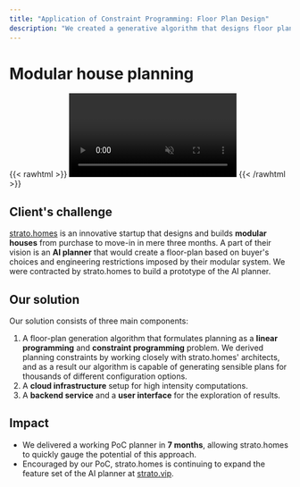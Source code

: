 ```yaml
---
title: "Application of Constraint Programming: Floor Plan Design"
description: "We created a generative algorithm that designs floor plans for modular houses"
---
```

# Modular house planning 

{{< rawhtml >}}
<video controls autoplay muted playsinline>
    <source src="/video/strato.mp4" type="video/mp4">
    <img src="/images/strato.png" alt="Strato UI">
</video>
{{< /rawhtml >}}

## Client's challenge

[strato.homes](https://strato.homes/) is an innovative startup that designs and builds **modular houses** from purchase to move-in in mere three months. A part of their vision is an **AI planner** that would create a floor-plan based on buyer's choices and engineering restrictions imposed by their modular system. We were contracted by strato.homes to build a prototype of the AI planner.

## Our solution

Our solution consists of three main components:

1. A floor-plan generation algorithm that formulates planning as a **linear programming** and **constraint programming** problem. We derived planning constraints by working closely with strato.homes' architects, and as a result our algorithm is capable of generating sensible plans for thousands of different configuration options.
2. A **cloud infrastructure** setup for high intensity computations.
3. A **backend service** and a **user interface** for the exploration of results.


## Impact

- We delivered a working PoC planner in **7 months**, allowing strato.homes to quickly gauge the potential of this approach.
- Encouraged by our PoC, strato.homes is continuing to expand the feature set of the AI planner at [strato.vip](https://strato.vip).